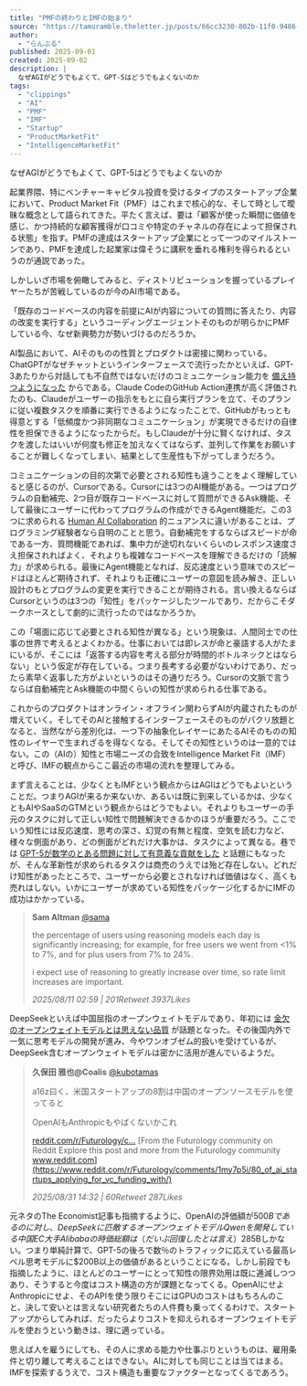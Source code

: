 ```yaml
---
title: "PMFの終わりとIMFの始まり"
source: "https://tamuramble.theletter.jp/posts/66cc3230-802b-11f0-9486-d333d0322b9a"
author:
  - "らんぶる"
published: 2025-09-01
created: 2025-09-02
description: |
  なぜAGIがどうでもよくて、GPT-5はどうでもよくないのか
tags:
  - "clippings"
  - "AI"
  - "PMF"
  - "IMF"
  - "Startup"
  - "ProductMarketFit"
  - "IntelligenceMarketFit"
---
```

なぜAGIがどうでもよくて、GPT-5はどうでもよくないのか

起業界隈、特にベンチャーキャピタル投資を受けるタイプのスタートアップ企業において、Product Market Fit（PMF）はこれまで核心的な、そして時として曖昧な概念として語られてきた。平たく言えば、要は「顧客が使った瞬間に価値を感じ、かつ持続的な顧客獲得が口コミや特定のチャネルの存在によって担保される状態」を指す。PMFの達成はスタートアップ企業にとって一つのマイルストーンであり、PMFを達成した起業家は偉そうに講釈を垂れる権利を得られるというのが通説であった。

しかしいざ市場を俯瞰してみると、ディストリビューションを握っているプレイヤーたちが苦戦しているのが今のAI市場である。

「既存のコードベースの内容を前提にAIが内容についての質問に答えたり、内容の改変を実行する」というコーディングエージェントそのものが明らかにPMFしている今、なぜ新興勢力が勢いづけるのだろうか。

AI製品において、AIそのものの性質とプロダクトは密接に関わっている。ChatGPTがなぜチャットというインターフェースで流行ったかといえば、GPT-3あたりから対話しても不自然ではないだけのコミュニケーション能力を [備え持つようになった](https://progress.openai.com/) からである。Claude CodeのGitHub Action連携が高く評価されたのも、Claudeがユーザーの指示をもとに自ら実行プランを立て、そのプランに従い複数タスクを順番に実行できるようになったことで、GitHubがもっとも得意とする「低頻度かつ非同期なコミュニケーション」が実現できるだけの自律性を担保できるようになったからだ。もしClaudeが十分に賢くなければ、タスクを渡したはいいが何度も修正を加えなくてはならず、並列して作業をお願いすることが難しくなってしまい、結果として生産性も下がってしまうだろう。

コミュニケーションの目的次第で必要とされる知性も違うことをよく理解していると感じるのが、Cursorである。Cursorには3つのAI機能がある。一つはプログラムの自動補完、2つ目が既存コードベースに対して質問ができるAsk機能、そして最後にユーザーに代わってプログラムの作成ができるAgent機能だ。この3つに求められる [Human AI Collaboration](https://tamuramble.theletter.jp/posts/41a65f00-2e64-11f0-b01d-537e72e628a5) 的ニュアンスに違いがあることは、プログラミング経験者なら自明のことと思う。自動補完をするならばスピードが命である一方、質問機能であれば、集中力が途切れないくらいのレスポンス速度さえ担保されればよく、それよりも複雑なコードベースを理解できるだけの「読解力」が求められる。最後にAgent機能となれば、反応速度という意味でのスピードはほとんど期待されず、それよりも正確にユーザーの意図を読み解き、正しい設計のもとプログラムの変更を実行できることが期待される。言い換えるならばCursorというのは3つの「知性」をパッケージしたツールであり、だからこそダークホースとして劇的に流行ったのではなかろうか。

この「場面に応じて必要とされる知性が異なる」という現象は、人間同士での仕事の世界で考えるとよくわかる。仕事においては即レスが命と豪語する人がたまにいるが、そこには「返答する内容を考える部分が時間的ボトルネックとはならない」という仮定が存在している。つまり長考する必要がないわけであり、だったら素早く返事した方がよいというのはその通りだろう。Cursorの文脈で言うならば自動補完とAsk機能の中間くらいの知性が求められる仕事である。

これからのプロダクトはオンライン・オフライン関わらずAIが内蔵されたものが増えていく。そしてそのAIと接触するインターフェースそのものがパクリ放題となると、当然ながら差別化は、一つ下の抽象化レイヤーにあたるAIそのものの知性のレイヤーで生まれざるを得なくなる。そしてその知性というのは一意的ではない。この（AIの）知性と市場ニーズの合致をIntelligence Market Fit（IMF）と呼び、IMFの観点からここ最近の市場の流れを整理してみる。

まず言えることは、少なくともIMFという観点からはAGIはどうでもよいということだ。つまりAGIが来るか来ないか、あるいは既に到来しているかは、少なくともAIやSaaSのGTMという観点からはどうでもよい。それよりもユーザーの手元のタスクに対して正しい知性で問題解決できるかのほうが重要だろう。ここでいう知性には反応速度、思考の深さ、幻覚の有無と程度、空気を読む力など、様々な側面があり、どの側面がどれだけ大事かは、タスクによって異なる。巷では [GPT-5が数学のとある問題に対して有意義な貢献をした](https://x.com/SebastienBubeck/status/1958198661139009862) と話題にもなったが、そんな革新性が求められるタスクは商売のうえでは殆ど存在しない。どれだけ知性があったところで、ユーザーから必要とされなければ価値はなく、高くも売れはしない。いかにユーザーが求めている知性をパッケージ化するかにIMFの成功はかかっている。

> **Sam Altman** [@sama](https://x.com/sama/status/1954603417252532479)
>
> the percentage of users using reasoning models each day is significantly increasing; for example, for free users we went from &lt;1% to 7%, and for plus users from 7% to 24%.
>
> i expect use of reasoning to greatly increase over time, so rate limit increases are important.
>
> <cite>2025/08/11 02:59 | 201Retweet 3937Likes</cite>

DeepSeekといえば中国屈指のオープンウェイトモデルであり、年初には [金欠のオープンウェイトモデルとは思えない品質](https://tamuramble.theletter.jp/posts/c43d9b20-db24-11ef-bca6-33f82b84bf8f) が話題となった。その後国内外で一気に思考モデルの開発が進み、今やワンオブゼム的扱いを受けているが、DeepSeek含むオープンウェイトモデルは密かに活用が進んでいるようだ。

> **久保田 雅也@Coalis** [@kubotamas](https://x.com/kubotamas/status/1962025600149069940)
>
> a16z曰く、米国スタートアップの8割は中国のオープンソースモデルを使ってると
>
> OpenAIもAnthropicもやばくないかこれ
>
> [reddit.com/r/Futurology/c…](https://www.reddit.com/r/Futurology/comments/1my7p5i/80_of_ai_startups_applying_for_vc_funding_with/) [From the Futurology community on Reddit Explore this post and more from the Futurology community www.reddit.com](https://www.reddit.com/r/Futurology/comments/1my7p5i/80_of_ai_startups_applying_for_vc_funding_with/)
>
> <cite>2025/08/31 14:32 | 60Retweet 287Likes</cite>

元ネタのThe Economist記事も指摘するように、OpenAIの評価額が$500Bであるのに対し、DeepSeekに匹敵するオープンウェイトモデルQwenを開発している中国EC大手Alibabaの時価総額は（だいぶ回復したとは言え）$285Bしかない。つまり単純計算で、GPT-5の後ろで数％のトラフィックに応えている最高レベル思考モデルに$200B以上の価値があるということになる。しかし前段でも指摘したように、ほとんどのユーザーにとって知性の限界効用は既に逓減しつつあり、そうすると今度はコスト構造の方が課題となってくる。OpenAIにせよAnthropicにせよ、そのAPIを使う限りそこにはGPUのコストはもちろんのこと、決して安いとは言えない研究者たちの人件費も乗ってくるわけで、スタートアップからしてみれば、だったらよりコストを抑えられるオープンウェイトモデルを使おうという動きは、理に適っている。

思えば人を雇うにしても、その人に求める能力や仕事ぶりというものは、雇用条件と切り離して考えることはできない。AIに対しても同じことは当てはまる。IMFを探索するうえで、コスト構造も重要なファクターとなってくるであろう。
